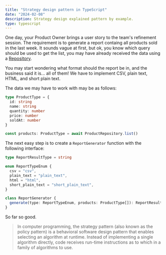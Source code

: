 ```yaml
---
title: "Strategy design pattern in TypeScript"
date: "2024-02-08"
description: Strategy design explained pattern by example.
type: typescript
---
```


One day, your Product Owner brings a user story to the team's refinement session.
The requirement is to generate a report containg all products sold in the last week.
It sounds vague at first, but ok, you know which query should be used to get the list, you may have already received the data using a [Repository](https://learn.microsoft.com/en-us/dotnet/architecture/microservices/microservice-ddd-cqrs-patterns/infrastructure-persistence-layer-design#the-repository-pattern).

You may start wondering what format should the report be in, and the business said it is... all of them!
We have to implement CSV, plain text, HTML, and short plain text.

The data we may have to work with may be as follows:

```typescript
type ProductType = {
  id: string
  name: string
  quantity: number
  price: number
  soldAt: number
}

const products: ProductType = await ProductRepository.list()
```

The next easy step is to create a `ReportGenerator` function with the following interface:

```typescript
type ReportResultType = string

enum ReportTypeEnum {
  csv = "csv",
  plain_text = "plain_text",
  html = "html",
  short_plain_text = "short_plain_text",
}

class ReportGenerator {
  generate(type: ReportTypeEnum, products: ProductType[]): ReportResultType {}
}
```

So far so good.

> In computer programming, the strategy pattern (also known as the policy pattern) is a behavioral software design pattern that enables selecting an algorithm at runtime. Instead of implementing a single algorithm directly, code receives run-time instructions as to which in a family of algorithms to use.
